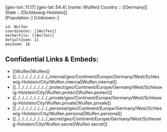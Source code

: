 ﻿---
location: [54.4,11.17] 
mapzoom: [7,12] 
mapmarker: city 
type: City
tags:
- geo/City


SpocWebEntityId: 35713
isDeleted: false
confidential: public

---
[geo-lon::11.17] 
[geo-lat::54.4] 
[name::Wulfen] 
Country :: [[Germany]]  
State :: [[Schleswig-Holstein]]  
[Population::] 
[Unknown::] 


```leaflet
id: Wulfen
coordinates: [[Wulfen]] 
markerFile: [[Wulfen]] 
defaultZoom: 11 
maxZoom: 18
```


## Confidential Links & Embeds: 
- [[Wulfen|Wulfen]]  
- [[../../../../../../../../_internal/geo/Continent/Europe/Germany/West/Schleswig-Holstein/City/Wulfen.internal|Wulfen.internal]] 
- [[../../../../../../../../_protect/geo/Continent/Europe/Germany/West/Schleswig-Holstein/City/Wulfen.protect|Wulfen.protect]] 
- [[../../../../../../../../_private/geo/Continent/Europe/Germany/West/Schleswig-Holstein/City/Wulfen.private|Wulfen.private]] 
- [[../../../../../../../../_personal/geo/Continent/Europe/Germany/West/Schleswig-Holstein/City/Wulfen.personal|Wulfen.personal]] 
- [[../../../../../../../../_secret/geo/Continent/Europe/Germany/West/Schleswig-Holstein/City/Wulfen.secret|Wulfen.secret]] 
